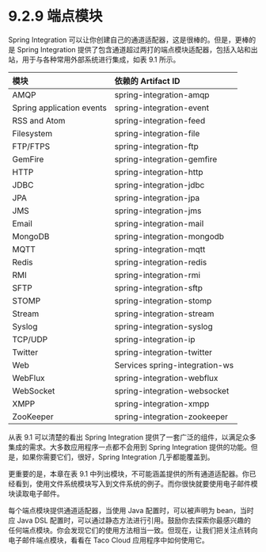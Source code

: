 # 9.2.9 端点模块

Spring Integration 可以让你创建自己的通道适配器，这是很棒的。但是，更棒的是 Spring Integration 提供了包含通道超过两打的端点模块适配器，包括入站和出站，用于与各种常用外部系统进行集成，如表 9.1 所示。

| 模块 | 依赖的 Artifact ID |
| :--- | :--- |
| AMQP | spring-integration-amqp |
| Spring application events | spring-integration-event |
| RSS and Atom | spring-integration-feed |
| Filesystem | spring-integration-file |
| FTP/FTPS | spring-integration-ftp |
| GemFire | spring-integration-gemfire |
| HTTP | spring-integration-http |
| JDBC | spring-integration-jdbc |
| JPA | spring-integration-jpa |
| JMS | spring-integration-jms |
| Email | spring-integration-mail |
| MongoDB | spring-integration-mongodb |
| MQTT | spring-integration-mqtt |
| Redis | spring-integration-redis |
| RMI | spring-integration-rmi |
| SFTP | spring-integration-sftp |
| STOMP | spring-integration-stomp |
| Stream | spring-integration-stream |
| Syslog | spring-integration-syslog |
| TCP/UDP | spring-integration-ip |
| Twitter | spring-integration-twitter |
| Web | Services spring-integration-ws |
| WebFlux | spring-integration-webflux |
| WebSocket | spring-integration-websocket |
| XMPP | spring-integration-xmpp |
| ZooKeeper | spring-integration-zookeeper |

从表 9.1 可以清楚的看出 Spring Integration 提供了一套广泛的组件，以满足众多集成的需求。大多数应用程序一点都不会用到 Spring Integration 提供的功能。但是，如果你需要它们，很好，Spring Integration 几乎都能覆盖到。

更重要的是，本章在表 9.1 中列出模块，不可能涵盖提供的所有通道适配器。你已经看到，使用文件系统模块写入到文件系统的例子。而你很快就要使用电子邮件模块读取电子邮件。

每个端点模块提供通道适配器，当使用 Java 配置时，可以被声明为 bean，当时应 Java DSL 配置时，可以通过静态方法进行引用。鼓励你去探索你最感兴趣的任何端点模块。你会发现它们的使用方法相当一致。但现在，让我们把关注点转向电子邮件端点模块，看看在 Taco Cloud 应用程序中如何使用它。

